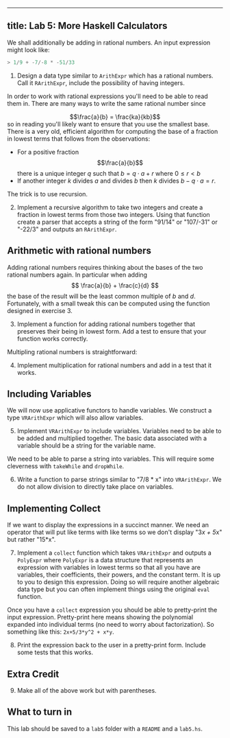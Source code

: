 --------
title: Lab 5: More Haskell Calculators
--------


We shall additionally be adding in
rational numbers.  An input expression might look like:

```haskell
> 1/9 + -7/-8 * -51/33
```

1. Design a data type similar to `ArithExpr` which has a rational numbers.  Call it `RArithExpr`, include the possibility of having integers.

In order to work with rational expressions you'll need to be able to
read them in.  There are many ways to write the same rational
number since 
<center> $$\frac{a}{b} = \frac{ka}{kb}$$  </center>
so in reading you'll likely want to ensure that you use the smallest
base.  There is a very old, efficient algorithm for computing the base of a fraction in lowest terms that follows from the observations:

- For a positive fraction $$\frac{a}{b}$$ there is a unique integer $q$ such that $b=q\cdot a +r$ where $0\leq r < b$
- If another integer $k$ divides $a$ and divides $b$ then $k$ divides $b-q\cdot a =r$.

The trick is to use recursion.

2. Implement a recursive algorithm to take two integers and create a fraction in lowest terms from those two integers.  Using that function create a parser that accepts a string of the form "91/14" or "107/-31" or "-22/3" and outputs an `RArithExpr`.

## Arithmetic with rational numbers

Adding rational numbers requires thinking about the bases of the
two rational numbers again.  In particular when adding $$ \frac{a}{b} + \frac{c}{d} $$ the base of the result will be the least common multiple of $b$ and $d$.  Fortunately, with a small tweak this can be computed using the function designed in exercise 3.

3. Implement a function for adding rational numbers together that preserves their being in lowest form. Add a test to ensure that your function works correctly.

Multipling rational numbers is straightforward:

4.  Implement multiplication for rational numbers and add in a test that it works.

## Including Variables

We will now use applicative functors to handle variables. We construct
a type `VRArithExpr` which will also allow variables.

5. Implement `VRArithExpr` to include variables.  Variables need to be able to be added and multiplied together.  The basic data associated with a variable should be a string for the variable name.

We need to be able to parse a string into variables.  This will
require some cleverness with `takeWhile` and `dropWhile`.

6. Write a function to parse strings similar to "7/8 * x" into `VRArithExpr`.  We do not allow division to directly take place on variables.

## Implementing Collect

If we want to display the expressions in a succinct manner. We
need an operator that will put like terms with like terms so we
don't display "3*x + 5*x" but rather "15*x".

7. Implement a `collect` function which takes `VRArithExpr` and outputs a `PolyExpr` where `PolyExpr` is a data structure that represents an expression with variables in lowest terms so that all you have are variables, their coefficients, their powers, and the constant term.  It is up to you to design this expression.  Doing so will require another algebraic data type but you can often implement things using the original `eval` function.

Once you have a `collect` expression you should be able to pretty-print the input expression.  Pretty-print here means showing the polynomial expanded into individual terms (no need to worry about factorization).  So something like this:
`2x+5/3*y^2 + x*y`.

8. Print the expression back to the user in a pretty-print form.  Include some tests that this works.

## Extra Credit

9. Make all of the above work but with parentheses.

## What to turn in

This lab should be saved to a `lab5` folder with a `README` and a `lab5.hs`.